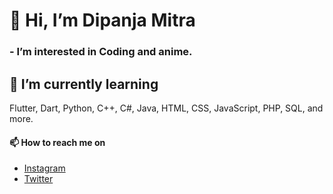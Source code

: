 # 👋 Hi, I’m Dipanja Mitra
### - I’m interested in Coding and anime.
## 🌱 I’m currently learning
Flutter, Dart, Python, C++, C#, Java, HTML, CSS, JavaScript, PHP, SQL, and more.
#### 📫 How to reach me on
- [Instagram](https://www.instagram.com/its_d_star/)
- [Twitter](https://twitter.com/_Dipanjan_Mitra)